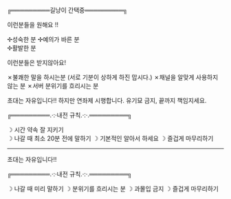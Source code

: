 ╔═════════길냥이 간택중═════════╗  
  
이런분들을 원해요 !!

✢성숙한 분
✢예의가 바른 분  
✢활발한 분  
  
이런분들은 받지않아요!

✗불쾌한 말을 하시는분
   (서로 기분이 상하게 하진 맙시다.)
✗채널을 알맞게 사용하지 않는 분
✗서버 분위기를 흐리시는 분

초대는 자유입니다!!
하지만 연좌제 시행합니다.
유기묘 금지, 끝까지 책임지세요.

╔═════════.·:·내전 규칙.·:·.═════════╗

☽ 시간 약속 잘 지키기  
☽ 나갈 때 최소 20분 전에 말하기
☽ 기본적인 알아서 하세요
☽ 즐겁게 마무리하기



---

초대는 자유입니다!!

╔═════════.·:·내전 규칙.·:·.═════════╗

☽ 나갈 때 미리 말하기
☽ 분위기를 흐리시는 분
☽ 과몰입 금지
☽ 즐겁게 마무리하기
